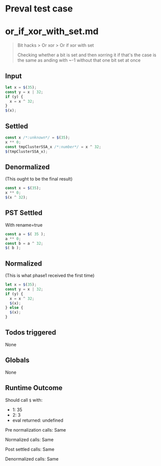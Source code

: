 # Preval test case

# or_if_xor_with_set.md

> Bit hacks > Or xor > Or if xor with set
>
> Checking whether a bit is set and then xorring it if that's the case is the same as anding with ~-1 without that one bit set at once

## Input

`````js filename=intro
let x = $(35);
const y = x | 32;
if (y) {
  x = x ^ 32;
}
$(x);
`````


## Settled


`````js filename=intro
const x /*:unknown*/ = $(35);
x ** 0;
const tmpClusterSSA_x /*:number*/ = x ^ 32;
$(tmpClusterSSA_x);
`````


## Denormalized
(This ought to be the final result)

`````js filename=intro
const x = $(35);
x ** 0;
$(x ^ 32);
`````


## PST Settled
With rename=true

`````js filename=intro
const a = $( 35 );
a ** 0;
const b = a ^ 32;
$( b );
`````


## Normalized
(This is what phase1 received the first time)

`````js filename=intro
let x = $(35);
const y = x | 32;
if (y) {
  x = x ^ 32;
  $(x);
} else {
  $(x);
}
`````


## Todos triggered


None


## Globals


None


## Runtime Outcome


Should call `$` with:
 - 1: 35
 - 2: 3
 - eval returned: undefined

Pre normalization calls: Same

Normalized calls: Same

Post settled calls: Same

Denormalized calls: Same
